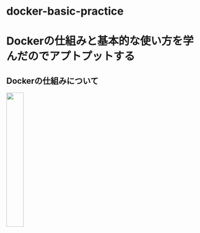 # docker-basic-practice
# Dockerの仕組みと基本的な使い方を学んだのでアプトプットする

## Dockerの仕組みについて
<img src = "https://y-ohgi.com/introduction-kubernetes/1_introduction/imgs/vm-docker.png" width = "30%">
